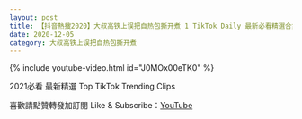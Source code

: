 ```yaml
---
layout: post
title: 【抖音熱搜2020】大叔高铁上误把自热包撕开煮 1 TikTok Daily 最新必看精選合集2020 12 05
date: 2020-12-05
category: 大叔高铁上误把自热包撕开煮
---
```


{% include youtube-video.html id="J0MOx00eTK0" %}

2021必看 最新精選 Top TikTok Trending Clips

喜歡請點贊轉發加訂閱 Like & Subscribe：[YouTube](https://www.youtube.com/channel/UCAoR7VcanIPd04uEq_GIylA/videos)

